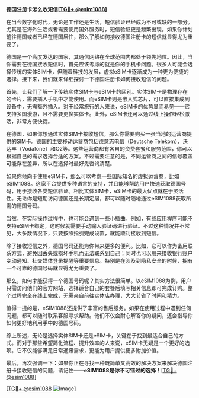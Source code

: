 **德国注册卡怎么收短信[[TG💪+ @esim1088](https://t.me/s/esim1088)]**

在当今数字化时代，无论是工作还是生活，短信验证已经成为不可或缺的一部分。尤其是在海外生活或者需要使用国外服务时，短信验证更是频繁出现。如果你计划前往德国或者已经在德国居住，那么了解如何接收德国注册卡的短信就显得尤为重要了。

德国是一个高度发达的国家，其通信网络在全球范围内都处于领先地位。因此，当你需要在德国接收短信时，首先应该考虑的就是你的手机卡问题。很多人可能会选择传统的实体SIM卡，但随着科技的发展，虚拟eSIM卡逐渐成为一种更为便捷的选择。接下来，我们就来详细探讨一下德国注册卡如何接收短信的问题。

首先，让我们了解一下传统实体SIM卡与eSIM卡的区别。实体SIM卡是物理存在的卡片，需要插入手机中才能使用。而eSIM卡则是嵌入式芯片，可以直接集成到设备中，无需额外插入。对于经常旅行的人来说，eSIM卡的优势显而易见——它支持多国漫游，且不需要更换实体卡。此外，eSIM卡还可以通过线上操作轻松激活，非常方便快捷。

在德国，如果你想通过实体SIM卡接收短信，那么你需要购买一张当地的运营商提供的SIM卡。德国的主要移动运营商包括德意志电信（Deutsche Telekom）、沃达丰（Vodafone）和O2等。这些运营商都有各自的资费套餐和服务范围，你可以根据自己的需求选择合适的方案。不过需要注意的是，不同运营商之间的信号覆盖可能存在差异，所以在选择时最好先咨询清楚。

如果你倾向于使用eSIM卡，那么可以考虑一些国际知名的虚拟运营商，比如eSIM1088。这家平台提供多种语言的支持，并且能够帮助用户快速获取德国号码，用于接收各类短信验证。相比实体SIM卡，eSIM卡的最大优点就在于灵活性。无论你是短期访问德国还是长期定居，都可以随时随地通过eSIM1088获取所需的德国号码。

当然，在实际操作过程中，也可能会遇到一些小插曲。例如，有些应用程序可能不支持eSIM卡绑定，这时候就需要手动输入验证码进行验证。不过这种情况并不常见，大多数情况下，只要按照指引完成设置，就能顺利接收到短信。

除了接收短信之外，德国号码还能为你带来更多的便利。比如，它可以作为备用联系方式，避免因丢失或损坏手机而无法联系到自己；同时也可以用来接收银行账户变动通知、社交媒体登录提醒等重要信息。特别是在涉及到隐私安全的时候，拥有一个可靠的德国号码就显得尤为重要了。

那么，如何才能获得一个德国号码呢？其实方法很简单。以eSIM1088为例，用户只需访问他们的官方网站，选择适合自己的套餐后填写相关信息即可完成订购。整个过程完全在线上完成，无需亲自前往实体店办理，大大节省了时间和精力。

值得一提的是，eSIM1088还提供了丰富的售后服务。如果在使用过程中遇到任何问题，都可以随时联系客服寻求帮助。他们不仅会耐心解答你的疑问，还会指导你如何更好地利用手中的德国号码。

综上所述，无论是选择实体SIM卡还是eSIM卡，关键在于找到最适合自己的方式。而对于那些希望简化流程、提升效率的人来说，eSIM卡无疑是一个更好的选项。它不仅能够满足日常通讯需求，更能为用户提供更多附加价值。

最后，再次强调一下：如果你正在寻找一种既简单又高效的解决方案来解决德国注册卡接收短信的问题，请记住——**eSIM1088是你不可错过的选择！**[[TG💪+ @esim1088](https://t.me/s/esim1088)]

[[TG💪+ @esim1088](https://t.me/s/esim1088) ![Image](https://i.postimg.cc/4NQfJmqS/Snipaste-2025-05-13-00-14-12.png)]